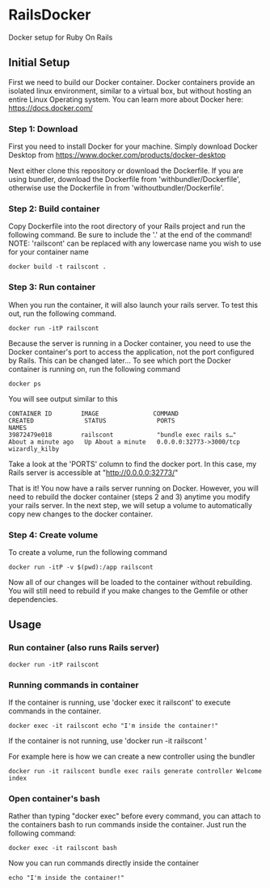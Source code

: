 # RailsDocker
Docker setup for Ruby On Rails


## Initial Setup

First we need to build our Docker container. Docker containers provide an isolated linux environment, similar to a virtual box, but without hosting an entire Linux Operating system. You can learn more about Docker here: https://docs.docker.com/

### Step 1: Download

First you need to install Docker for your machine. Simply download Docker Desktop from https://www.docker.com/products/docker-desktop

Next either clone this repository or download the Dockerfile. If you are using bundler, download the Dockerfile from 'withbundler/Dockerfile', otherwise use the Dockerfile in from 'withoutbundler/Dockerfile'.


### Step 2: Build container

Copy Dockerfile into the root directory of your Rails project and run the following command. Be sure to include the '.' at the end of the command!
NOTE: 'railscont' can be replaced with any lowercase name you wish to use for your container name
```
docker build -t railscont .
```

### Step 3: Run container

When you run the container, it will also launch your rails server. To test this out, run the following command.
```
docker run -itP railscont
```

Because the server is running in a Docker container, you need to use the Docker container's port to access the application, not the port configured by Rails. This can be changed later... To see which port the Docker container is running on, run the following command

```
docker ps
```

You will see output similar to this
```
CONTAINER ID        IMAGE               COMMAND                  CREATED              STATUS              PORTS                     NAMES
39872479e018        railscont            "bundle exec rails s…"   About a minute ago   Up About a minute   0.0.0.0:32773->3000/tcp   wizardly_kilby
```

Take a look at the 'PORTS' column to find the docker port. In this case, my Rails server is accessible at "http://0.0.0.0:32773/"

That is it! You now have a rails server running on Docker. However, you will need to rebuild the docker container (steps 2 and 3) anytime you modify your rails server. In the next step, we will setup a volume to automatically copy new changes to the docker container.

### Step 4: Create volume

To create a volume, run the following command

```
docker run -itP -v $(pwd):/app railscont
```

Now all of our changes will be loaded to the container without rebuilding. You will still need to rebuild if you make changes to the Gemfile or other dependencies.

## Usage

### Run container (also runs Rails server)
```
docker run -itP railscont
```

### Running commands in container

If the container is running, use 'docker exec it railscont' to execute commands in the container. 

```
docker exec -it railscont echo "I'm inside the container!"
```

If the container is not running, use 'docker run -it railscont <command>' 

For example here is how we can create a new controller using the bundler
```
docker run -it railscont bundle exec rails generate controller Welcome index
```


### Open container's bash
Rather than typing "docker exec" before every command, you can attach to the containers bash to run commands inside the container. Just run the following command: 
```
docker exec -it railscont bash
```

Now you can run commands directly inside the container 
```
echo "I'm inside the container!"
```


